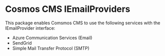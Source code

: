 ﻿# Cosmos CMS IEmailProviders
This package enables Comsmos CMS to use the following services with the IEmailProvider interface:

* Azure Communication Services (Email)
* SendGrid
* Simple Mail Transfer Protocol (SMTP)

